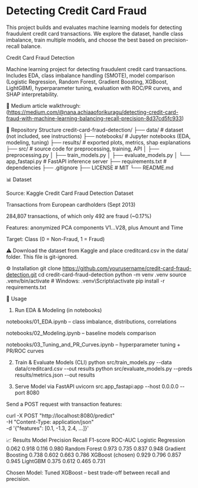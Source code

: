 # Detecting Credit Card Fraud 
This project builds and evaluates machine learning models for detecting fraudulent credit card transactions.  We explore the dataset, handle class imbalance, train multiple models, and choose the best based on precision-recall balance.

Credit Card Fraud Detection

Machine learning project for detecting fraudulent credit card transactions. Includes EDA, class imbalance handling (SMOTE), model comparison (Logistic Regression, Random Forest, Gradient Boosting, XGBoost, LightGBM), hyperparameter tuning, evaluation with ROC/PR curves, and SHAP interpretability.

📖 Medium article walkthrough: (https://medium.com/@nana.achiaaoforikuragu/detecting-credit-card-fraud-with-machine-learning-balancing-recall-precision-8d37cd5fc933)

📂 Repository Structure
credit-card-fraud-detection/
├── data/                  # dataset (not included, see instructions)
├── notebooks/             # Jupyter notebooks (EDA, modeling, tuning)
├── results/               # exported plots, metrics, shap explanations
├── src/                   # source code for preprocessing, training, API
│   ├── preprocessing.py
│   ├── train_models.py
│   ├── evaluate_models.py
│   └── app_fastapi.py     # FastAPI inference server
├── requirements.txt       # dependencies
├── .gitignore
├── LICENSE                # MIT
└── README.md

📊 Dataset

Source: Kaggle Credit Card Fraud Detection Dataset

Transactions from European cardholders (Sept 2013)

284,807 transactions, of which only 492 are fraud (~0.17%)

Features: anonymized PCA components V1…V28, plus Amount and Time

Target: Class (0 = Non-Fraud, 1 = Fraud)

⚠️ Download the dataset from Kaggle and place creditcard.csv in the data/ folder. This file is git-ignored.

⚙️ Installation
git clone https://github.com/yourusername/credit-card-fraud-detection.git
cd credit-card-fraud-detection
python -m venv .venv
source .venv/bin/activate   # Windows: .venv\Scripts\activate
pip install -r requirements.txt

🚀 Usage
1. Run EDA & Modeling (in notebooks)

notebooks/01_EDA.ipynb – class imbalance, distributions, correlations

notebooks/02_Modeling.ipynb – baseline models comparison

notebooks/03_Tuning_and_PR_Curves.ipynb – hyperparameter tuning + PR/ROC curves

2. Train & Evaluate Models (CLI)
python src/train_models.py --data data/creditcard.csv --out results
python src/evaluate_models.py --preds results/metrics.json --out results

3. Serve Model via FastAPI
uvicorn src.app_fastapi:app --host 0.0.0.0 --port 8080


Send a POST request with transaction features:

curl -X POST "http://localhost:8080/predict" \
     -H "Content-Type: application/json" \
     -d '{"features": [0.1, -1.3, 2.4, ...]}'

📈 Results
Model	Precision	Recall	F1-score	ROC-AUC
Logistic Regression	0.062	0.918	0.116	0.980
Random Forest	0.973	0.735	0.837	0.948
Gradient Boosting	0.738	0.602	0.663	0.786
XGBoost (chosen)	0.929	0.796	0.857	0.945
LightGBM	0.375	0.612	0.465	0.731

Chosen Model: Tuned XGBoost – best trade-off between recall and precision.
